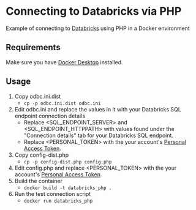 # Connecting to Databricks via PHP

Example of connecting to [Databricks](https://databricks.com) using PHP in a Docker environment

## Requirements

Make sure you have [Docker Desktop](https://www.docker.com/products/docker-desktop) installed.

## Usage

1. Copy odbc.ini.dist
   - `cp -p odbc.ini.dist odbc.ini`
2. Edit odbc.ini and replace the values in it with your Databricks SQL endpoint connection details
   - Replace <SQL_ENDPOINT_SERVER> and <SQL_ENDPOINT_HTTPPATH> with values found under the "Connection details" tab for your Databricks SQL endpoint.
   - Replace <PERSONAL_TOKEN> with the your account's [Personal Access Token](https://docs.microsoft.com/en-us/azure/databricks/administration-guide/access-control/tokens).
3. Copy config-dist.php
   - `cp -p config-dist.php config.php`
4. Edit config.php and replace <PERSONAL_TOKEN> with the your account's [Personal Access Token](https://docs.microsoft.com/en-us/azure/databricks/administration-guide/access-control/tokens).
5. Build the container
   - `docker build -t databricks_php .`
6. Run the test connection script
   -  `docker run databricks_php`
